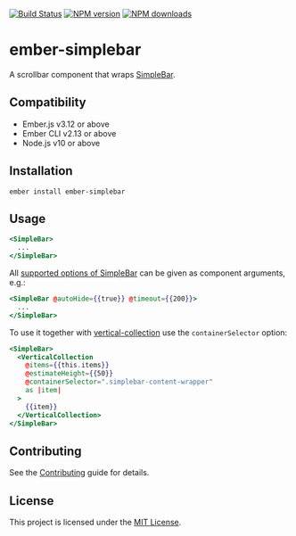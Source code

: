 
<a href="http://travis-ci.com/fpauser/ember-simplebar"><img src="https://travis-ci.com/fpauser/ember-simplebar.svg?branch=master" alt="Build Status"></a>
<a href="https://npmjs.org/package/ember-simplebar"><img alt="NPM version" src="https://img.shields.io/npm/v/ember-simplebar.svg?style=flat-square" /></a>
<a href="https://npmjs.org/package/ember-simplebar"><img alt="NPM downloads" src="https://img.shields.io/npm/dm/ember-simplebar.svg?style=flat-square"></a>

ember-simplebar
==============================================================================

A scrollbar component that wraps [SimpleBar](https://github.com/Grsmto/simplebar).



Compatibility
------------------------------------------------------------------------------

* Ember.js v3.12 or above
* Ember CLI v2.13 or above
* Node.js v10 or above


Installation
------------------------------------------------------------------------------

```
ember install ember-simplebar
```


Usage
------------------------------------------------------------------------------

```hbs
<SimpleBar>
  ...
</SimpleBar>
```

All [supported options of SimpleBar](https://github.com/Grsmto/simplebar/blob/master/packages/simplebar/README.md#options) can be given as component arguments, e.g.:

```hbs
<SimpleBar @autoHide={{true}} @timeout={{200}}>
  ...
</SimpleBar>
```

To use it together with [vertical-collection](https://github.com/html-next/vertical-collection) use the `containerSelector` option:

```hbs
<SimpleBar>
  <VerticalCollection 
    @items={{this.items}}
    @estimateHeight={{50}}
    @containerSelector=".simplebar-content-wrapper"
    as |item|
  >
    {{item}}
  </VerticalCollection>
</SimpleBar>
```


Contributing
------------------------------------------------------------------------------

See the [Contributing](CONTRIBUTING.md) guide for details.


License
------------------------------------------------------------------------------

This project is licensed under the [MIT License](LICENSE.md).
